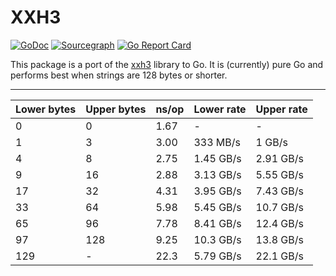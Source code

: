 # XXH3
[![GoDoc](https://godoc.org/github.com/zeebo/xxh3?status.svg)](https://godoc.org/github.com/zeebo/xxh3)
[![Sourcegraph](https://sourcegraph.com/github.com/zeebo/xxh3/-/badge.svg)](https://sourcegraph.com/github.com/zeebo/xxh3?badge)
[![Go Report Card](https://goreportcard.com/badge/github.com/zeebo/xxh3)](https://goreportcard.com/report/github.com/zeebo/xxh3)

This package is a port of the [xxh3](https://github.com/Cyan4973/xxHash) library to Go. It is (currently) pure Go and performs best when strings are 128 bytes or shorter.

---

| Lower bytes | Upper bytes | ns/op | Lower rate | Upper rate |
|-------------|-------------|-------|------------|------------|
| 0           | 0           | 1.67  | -          | -          |
| 1           | 3           | 3.00  | 333 MB/s   | 1 GB/s     |
| 4           | 8           | 2.75  | 1.45 GB/s  | 2.91 GB/s  |
| 9           | 16          | 2.88  | 3.13 GB/s  | 5.55 GB/s  |
| 17          | 32          | 4.31  | 3.95 GB/s  | 7.43 GB/s  |
| 33          | 64          | 5.98  | 5.45 GB/s  | 10.7 GB/s  |
| 65          | 96          | 7.78  | 8.41 GB/s  | 12.4 GB/s  |
| 97          | 128         | 9.25  | 10.3 GB/s  | 13.8 GB/s  |
| 129         | -           | 22.3  | 5.79 GB/s  | 22.1 GB/s  |
